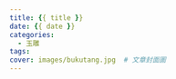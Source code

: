 ```yaml
---
title: {{ title }}
date: {{ date }}
categories:
  - 玉雕
tags:
cover: images/bukutang.jpg  # 文章封面圖
---
```

